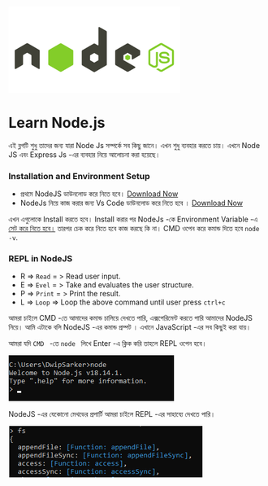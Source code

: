 <img src="img\node-logo.png" style="zoom:33%;" />

# Learn Node.js

এই ব্লগটি শুধু তাদের জন্য যারা Node Js সম্পর্কে সব কিছু জানে। এখন শুধু ব্যবহার করতে চায়। এখনে Node JS এবং Express Js -এর ব্যবহার নিয়ে আলোচনা করা হয়েছে।



### Installation and Environment Setup

- প্রথমে NodeJS ডাউনলোড করে নিতে হবে।  [Download Now](https://nodejs.org/en/download/)
- NodeJs নিয়ে কাজ করার জন্য Vs Code ডাউনলোড করে নিতে হবে ।  [Download Now](https://code.visualstudio.com/download)

এখন এগুলোকে Install করতে হবে। Install করার পর NodeJs -কে Environment Variable -এ [সেট করে নিতে হবে।](oreilly.com/library/view/nodejs-web-development/9781788626859/e154eacb-ea8b-4181-928f-1b1a326ea40f.xhtml) তারপর চেক করে নিতে হবে কাজ করছে কি না। CMD ওপেন করে কমান্ড দিতে হবে  `node -v`.



### REPL in NodeJS

- R =>  `Read`    = >  Read user input.
- E =>  `Evel`    = > Take and evaluates the user structure.
- P =>  `Print`  = > Print the result.
- L =>  `Loop`     => Loop the above command until user press `ctrl+c`

আমরা চাইলে CMD -তে আমাদের কমান্ড চালিয়ে দেখতে পারি, এক্সপেরিমেন্ট করতে পারি আমাদের NodeJS নিয়ে। আমি এটাকে বলি NodeJS -এর কমান্ড প্রম্পট । এখানে JavaScript -এর সব কিছুই করা যায়। 

আমরা যদি  `CMD `  -তে  `node ` লিখে Enter -এ ক্লিক করি তাহলে REPL ওপেন হবে। 

 <img src="img\REPL.png" style="zoom:100%;" />

NodeJS -এর যেকোনো মেথডের প্রপার্টি আমরা চাইলে REPL -এর সাহায্যে দেখতে পারি। 

<img src="img\REPL-2.png" style="zoom:100%;" />







 





